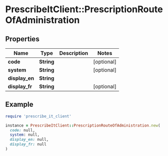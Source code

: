 # PrescribeItClient::PrescriptionRouteOfAdministration

## Properties

| Name | Type | Description | Notes |
| ---- | ---- | ----------- | ----- |
| **code** | **String** |  | [optional] |
| **system** | **String** |  | [optional] |
| **display_en** | **String** |  |  |
| **display_fr** | **String** |  | [optional] |

## Example

```ruby
require 'prescribe_it_client'

instance = PrescribeItClient::PrescriptionRouteOfAdministration.new(
  code: null,
  system: null,
  display_en: null,
  display_fr: null
)
```

